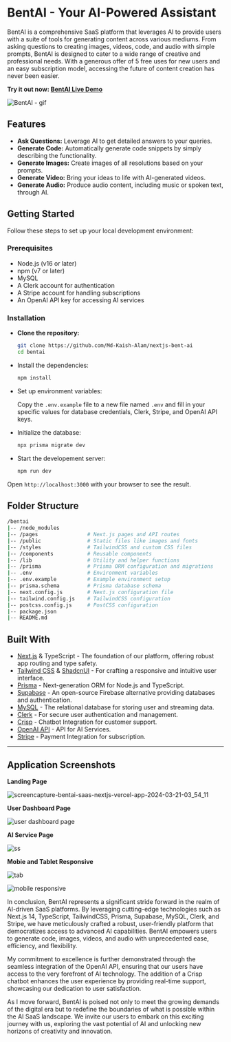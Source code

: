 # BentAI - Your AI-Powered Assistant

BentAI is a comprehensive SaaS platform that leverages AI to provide users with a suite of tools for generating content across various mediums. From asking questions to creating images, videos, code, and audio with simple prompts, BentAI is designed to cater to a wide range of creative and professional needs. With a generous offer of 5 free uses for new users and an easy subscription model, accessing the future of content creation has never been easier.

**Try it out now: [BentAI Live Demo](https://bentai-saas-nextjs.vercel.app/)**


![BentAI - gif](https://github.com/Md-Kaish-Alam/nextjs-bent-ai/assets/82415398/9abb3999-c958-4b6f-a692-80ebdd031b85)


## Features

- **Ask Questions:** Leverage AI to get detailed answers to your queries.
- **Generate Code:** Automatically generate code snippets by simply describing the functionality.
- **Generate Images:** Create images of all resolutions based on your prompts.
- **Generate Video:** Bring your ideas to life with AI-generated videos.
- **Generate Audio:** Produce audio content, including music or spoken text, through AI.

## Getting Started

Follow these steps to set up your local development environment:

### Prerequisites

- Node.js (v16 or later)
- npm (v7 or later)
- MySQL
- A Clerk account for authentication
- A Stripe account for handling subscriptions
- An OpenAI API key for accessing AI services

### Installation

- **Clone the repository:**

  ```bash
  git clone https://github.com/Md-Kaish-Alam/nextjs-bent-ai
  cd bentai
  ```

- Install the dependencies:

  ```bash
  npm install
  ```

- Set up environment variables:
  
  Copy the `.env.example` file to a new file named `.env` and fill in your specific values for database credentials, Clerk, Stripe, and OpenAI API keys.

- Initialize the database:

  ```bash
  npx prisma migrate dev
  ```

- Start the developement server:

  ```bash
  npm run dev
  ```

Open `http://localhost:3000` with your browser to see the result.


## Folder Structure

```bash
/bentai
|-- /node_modules
|-- /pages                # Next.js pages and API routes
|-- /public               # Static files like images and fonts
|-- /styles               # TailwindCSS and custom CSS files
|-- /components           # Reusable components
|-- /lib                  # Utility and helper functions
|-- /prisma               # Prisma ORM configuration and migrations
|-- .env                  # Environment variables
|-- .env.example          # Example environment setup
|-- prisma.schema         # Prisma database schema
|-- next.config.js        # Next.js configuration file
|-- tailwind.config.js    # TailwindCSS configuration
|-- postcss.config.js     # PostCSS configuration
|-- package.json
|-- README.md
```

## Built With

- [Next.js](https://nextjs.org/) & TypeScript - The foundation of our platform, offering robust app routing and type safety.
- [Tailwind CSS](https://tailwindcss.com/) & [ShadcnUI](https://shadcnui.com/) - For crafting a responsive and intuitive user interface.
- [Prisma](https://www.prisma.io/) - Next-generation ORM for Node.js and TypeScript.
- [Supabase](https://supabase.io/) - An open-source Firebase alternative providing databases and authentication.
- [MySQL](https://www.mysql.com/) - The relational database for storing user and streaming data.
- [Clerk](https://clerk.dev/) - For secure user authentication and management.
- [Crisp](https://crisp.chat/en/) - Chatbot Integration for customer support.
- [OpenAI API](https://openai.com/) - API for AI Services.
- [Stripe](https://stripe.com/in) - Payment Integration for subscription.

---

## Application Screenshots

**Landing Page**

![screencapture-bentai-saas-nextjs-vercel-app-2024-03-21-03_54_11](https://github.com/Md-Kaish-Alam/nextjs-bent-ai/assets/82415398/171c7c30-37fb-43b3-bddb-48fa15b44ab8)


**User Dashboard Page**

![user dashboard page](https://github.com/Md-Kaish-Alam/nextjs-bent-ai/assets/82415398/ec73c4eb-b52c-4bfb-aff0-167819f961f9)


**AI Service Page**

![ss](https://github.com/Md-Kaish-Alam/nextjs-bent-ai/assets/82415398/ecf46049-1651-4285-8f59-f5248fa37c03)


**Mobie and Tablet Responsive**

![tab](https://github.com/Md-Kaish-Alam/nextjs-bent-ai/assets/82415398/4752e9bd-4941-4bf3-9a10-061c57324001)

![mobile responsive](https://github.com/Md-Kaish-Alam/nextjs-bent-ai/assets/82415398/0687325f-5ab2-4371-94aa-f38882be59e1)


In conclusion, BentAI represents a significant stride forward in the realm of AI-driven SaaS platforms. By leveraging cutting-edge technologies such as Next.js 14, TypeScript, TailwindCSS, Prisma, Supabase, MySQL, Clerk, and Stripe, we have meticulously crafted a robust, user-friendly platform that democratizes access to advanced AI capabilities. BentAI empowers users to generate code, images, videos, and audio with unprecedented ease, efficiency, and flexibility.

My commitment to excellence is further demonstrated through the seamless integration of the OpenAI API, ensuring that our users have access to the very forefront of AI technology. The addition of a Crisp chatbot enhances the user experience by providing real-time support, showcasing our dedication to user satisfaction.

As I move forward, BentAI is poised not only to meet the growing demands of the digital era but to redefine the boundaries of what is possible within the AI SaaS landscape. We invite our users to embark on this exciting journey with us, exploring the vast potential of AI and unlocking new horizons of creativity and innovation.

